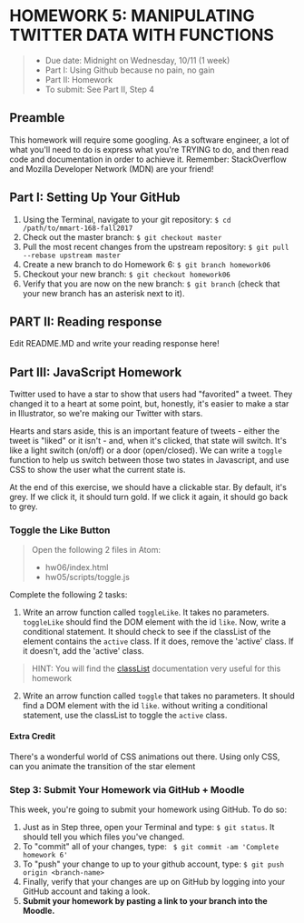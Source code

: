 # HOMEWORK 5: MANIPULATING TWITTER DATA WITH FUNCTIONS
> * Due date: Midnight on Wednesday, 10/11 (1 week)
> * Part I: Using Github because no pain, no gain
> * Part II: Homework
> * To submit: See Part II, Step 4

## Preamble
This homework will require some googling. As a software engineer, a lot of what you'll need to do is express what you're TRYING to do, and then read code and documentation in order to achieve it. Remember: StackOverflow and Mozilla Developer Network (MDN) are your friend!

## Part I: Setting Up Your GitHub
1. Using the Terminal, navigate to your git repository: `$ cd /path/to/mmart-168-fall2017`
2. Check out the master branch: `$ git checkout master`
3. Pull the most recent changes from the upstream repository: `$ git pull --rebase upstream master`
4. Create a new branch to do Homework 6: `$ git branch homework06`
5. Checkout your new branch: `$ git checkout homework06`
6. Verify that you are now on the new branch: `$ git branch` (check that your new branch has an asterisk next to it).

## PART II: Reading response
Edit README.MD and write your reading response here!

## Part III: JavaScript Homework

Twitter used to have a star to show that users had "favorited" a tweet. They changed it to a heart at some point, but, honestly, it's easier to make a star in Illustrator, so we're making our Twitter with stars.

Hearts and stars aside, this is an important feature of tweets - either the tweet is "liked" or it isn't - and, when it's clicked, that state will switch. It's like a light switch (on/off) or a door (open/closed). We can write a `toggle` function to help us switch between those two states in Javascript, and use CSS to show the user what the current state is.

At the end of this exercise, we should have a clickable star. By default, it's grey. If we click it, it should turn gold. If we click it again, it should go back to grey.

### Toggle the Like Button
> Open the following 2 files in Atom:
>  
>  * hw06/index.html
>  * hw05/scripts/toggle.js

Complete the following 2 tasks:

1. Write an arrow function called `toggleLike`. It takes no parameters. `toggleLike` should find the DOM element with the id `like`. Now, write a conditional statement. It should check to see if the classList of the element contains the `active` class. If it does, remove the 'active' class. If it doesn't, add the 'active' class.

> HINT: You will find the [classList](https://developer.mozilla.org/en-US/docs/Web/API/Element/classList) documentation very useful for this homework

2. Write an arrow function called `toggle` that takes no parameters. It should find a DOM element with the id `like`. without writing a conditional statement, use the classList to toggle the `active` class.

#### Extra Credit
There's a wonderful world of CSS animations out there. Using only CSS, can you animate the transition of the star element


### Step 3: Submit Your Homework via GitHub + Moodle
This week, you're going to submit your homework using GitHub. To do so:

1. Just as in Step three, open your Terminal and type: `$ git status`. It should tell you which files you've changed.
2. To "commit" all of your changes, type: ` $ git commit -am 'Complete homework 6'`
3. To "push" your change to up to your github account, type: `$ git push origin <branch-name>`
4. Finally, verify that your changes are up on GitHub by logging into your GitHub account and taking a look.
5. **Submit your homework by pasting a link to your branch into the Moodle.**
